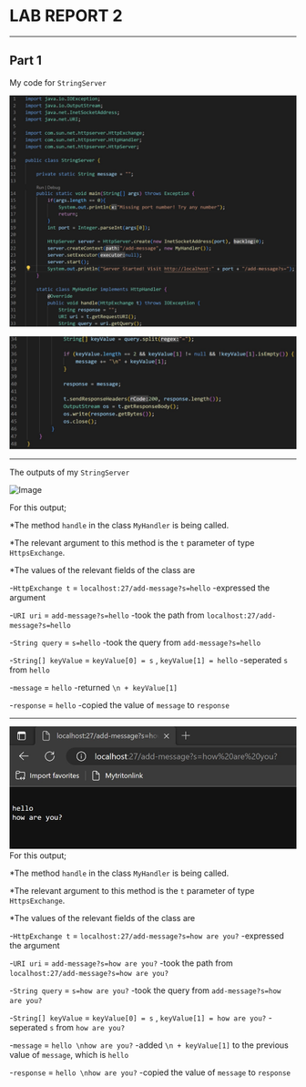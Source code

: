 # LAB REPORT 2
---

## Part 1
My code for `StringServer`

![Image](Code1.jpg)

![Image](Code2.jpg)

--- 

The outputs of my `StringServer`

![Image](Hello.jpg)

For this output;

*The method `handle` in the class `MyHandler` is being called.

*The relevant argument to this method is the `t` parameter of type `HttpsExchange`.

*The values of the relevant fields of the class are

  -`HttpExchange t` = `localhost:27/add-message?s=hello`
    -expressed the argument

  -`URI uri` = `add-message?s=hello`
    -took the path from `localhost:27/add-message?s=hello`
  
  -`String query` = `s=hello`
    -took the query from `add-message?s=hello`
  
  -`String[] keyValue` = `keyValue[0] = s` , `keyValue[1] = hello`
    -seperated `s` from `hello`
  
  -`message` = `hello`
    -returned `\n + keyValue[1]` 
  
  -`response` = `hello`
    -copied the value of `message` to  `response`
    
---

![Image](HowAreYou.jpg)
For this output;

*The method `handle` in the class `MyHandler` is being called.

*The relevant argument to this method is the `t` parameter of type `HttpsExchange`.

*The values of the relevant fields of the class are

  -`HttpExchange t` = `localhost:27/add-message?s=how are you?`
    -expressed the argument
    
  -`URI uri` = `add-message?s=how are you?`
    -took the path from `localhost:27/add-message?s=how are you?`
  
  -`String query` = `s=how are you?`
    -took the query from `add-message?s=how are you?`
  
  -`String[] keyValue` = `keyValue[0] = s` , `keyValue[1] = how are you?`
    -seperated `s` from `how are you?`
  
  -`message` = `hello \nhow are you?`
    -added `\n + keyValue[1]` to the previous value of `message`, which is
    `hello`
  
  -`response` = `hello \nhow are you?`
    -copied the value of `message` to  `response`

